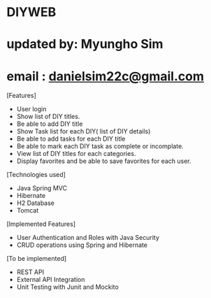# DIYWEB
# updated by: Myungho Sim
# email : danielsim22c@gmail.com
[Features]
 - User login
 - Show list of DIY titles.
 - Be able to add DIY title
 - Show Task list for each DIY( list of DIY details)
 - Be able to add tasks for each DIY title
 - Be able to mark each DIY task as complete or incomplate.
 - View list of DIY titles for each categories.
 - Display favorites and be able to save favorites for each user.

[Technologies used]
- Java Spring MVC
- Hibernate
- H2 Database
- Tomcat

[Implemented Features]
- User Authentication and Roles with Java Security
- CRUD operations using Spring and Hibernate

[To be implemented]
- REST API
- External API Integration
- Unit Testing with Junit and Mockito
